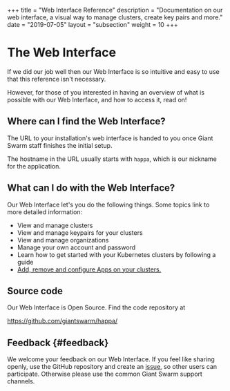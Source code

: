 +++
title = "Web Interface Reference"
description = "Documentation on our web interface, a visual way to manage clusters, create key pairs and more."
date = "2019-07-05"
layout = "subsection"
weight = 10
+++

# The Web Interface

If we did our job well then our Web Interface is so intuitive and
easy to use that this reference isn't necessary.

However, for those of you interested in having an overview of what is possible
with our Web Interface, and how to access it, read on!

## Where can I find the Web Interface?

The URL to your installation's web interface is handed to you once Giant Swarm
staff finishes the initial setup.

The hostname in the URL usually starts with `happa`, which is our nickname for
the application.

## What can I do with the Web Interface?

Our Web Interface let's you do the following things. Some topics link to more
detailed information:

- View and manage clusters
- View and manage keypairs for your clusters
- View and manage organizations
- Manage your own account and password
- Learn how to get started with your Kubernetes clusters by following a guide
- [Add, remove and configure Apps on your clusters.](app-catalog/)

## Source code

Our Web Interface is Open Source. Find the code repository at

https://github.com/giantswarm/happa/

## Feedback {#feedback}

We welcome your feedback on our Web Interface. If you feel like sharing openly, use the GitHub repository and create an [issue](https://github.com/giantswarm/happa/issues), so other users can participate. Otherwise please use the common Giant Swarm support channels.
